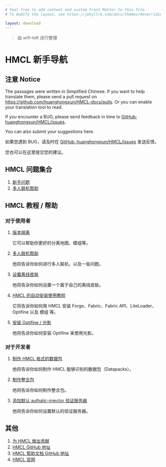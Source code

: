 ```yaml
---
# Feel free to add content and custom Front Matter to this file.
# To modify the layout, see https://jekyllrb.com/docs/themes/#overriding-theme-defaults

layout: download
---
```


> 由 wifi-left 进行整理

# HMCL 新手导航

## 注意 Notice

The passages were written in Simplified Chinese. If you want to help translate them, please send a pull request on https://github.com/huanghongxun/HMCL-docs/pulls. Or you can enable your translation tool to read.

If you encounter a BUG, please send feedback in time to [GitHub: huanghongxun/HMCL/issues](http://github.com/huanghongxun/HMCL/issues).

You can also submit your suggestions here.

如果您遇到 BUG，请及时在 [GitHub: huanghongxun/HMCL/issues](http://github.com/huanghongxun/HMCL/issues) 发送反馈。

您也可以在这里提交您的建议。

## HMCL 问题集合

1. [新手问题](about-questions.md)
2. [多人联机帮助](multiplayer.md)

## HMCL 教程 / 帮助

### 对于使用者

1. [版本隔离](Global-version-isolation.md)

   它可以帮助你更好的分离地图、模组等。

2. [多人联机帮助](multiplayer.md)

   他将告诉你如何进行多人联机，以及一些问题。

3. [设置离线皮肤](offline-skin.md)

   他将告诉你如何设置一个属于自己的离线皮肤。

4. [HMCL 的自动安装使用教程](auto-installing.md)

   它将告诉你如何用 HMCL 安装 Forge、Fabric、Fabric API、LiteLoader、Optifine 以及 模组 等。

5. [安装 Optifine / 光影](install_optifine.md)

   他将告诉你如何安装 Optifine 来使用光影。

### 对于开发者

1. [制作 HMCL 格式的数据包](datapack.md)

   他将告诉你如何制作 HMCL 能够识别的数据包（Datapacks）。

2. [制作整合包](serverpack.md)

   他将告诉你如何制作整合包。

3. [添加默认 authalic-injector 验证服务器](authlib-injector.md)

   他将告诉你如何设置默认的验证服务器。

## 其他

1. [为 HMCL 做出贡献](contribution.md)
2. [HMCL GitHub 地址](http://github.com/huanghongxun/HMCL)
3. [HMCL 帮助文档 GitHub 地址](http://github.com/huanghongxun/HMCL-docs)
4. [HMCL 官网](http://hmcl.huangyuhui.net)
